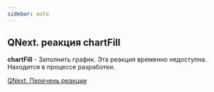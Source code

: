 ```yaml
---
sidebar: auto
---
```


## QNext. реакция chartFill

**chartFill** - Заполнить график. Эта реакция временно недоступна. Находится в процессе разработки.



[QNext. Перечень реакции](/docs-test/ph/QNext-admin-reaction-about-05-01)